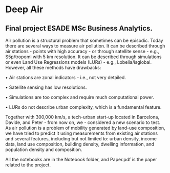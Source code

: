 # Deep Air
## Final project ESADE MSc Business Analytics.


Air pollution is a structural problem that sometimes can be episodic. Today there are several ways to measure air pollution. It can be described through air stations - points with high accuracy - or through satellite sense - e.g., S5p/tropomi with 5 km resolution. It can be described through simulations or even Land Use Regressions models (LURs) - e.g., Lobelia/isglobal.
However, all these methods have drawbacks:

• Air stations are zonal indicators - i.e., not very detailed.

• Satellite sensing has low resolutions.

• Simulations are too complex and require much computational power.

• LURs do not describe urban complexity, which is a fundamental feature. 



Together with 300,000 km/s, a tech-urban start-up located in Barcelona, Davide, and Peter - from now on, we - considered a new scenario to test. As air pollution is a problem of mobility generated by land-use composition, we have tried to predict it using measurements from existing air stations and several features, including but not limited to: urban density, income data, land use composition, building density, dwelling information, and population density and composition.


All the notebooks are in the Notebook folder, and Paper.pdf is the paper related to the project.
